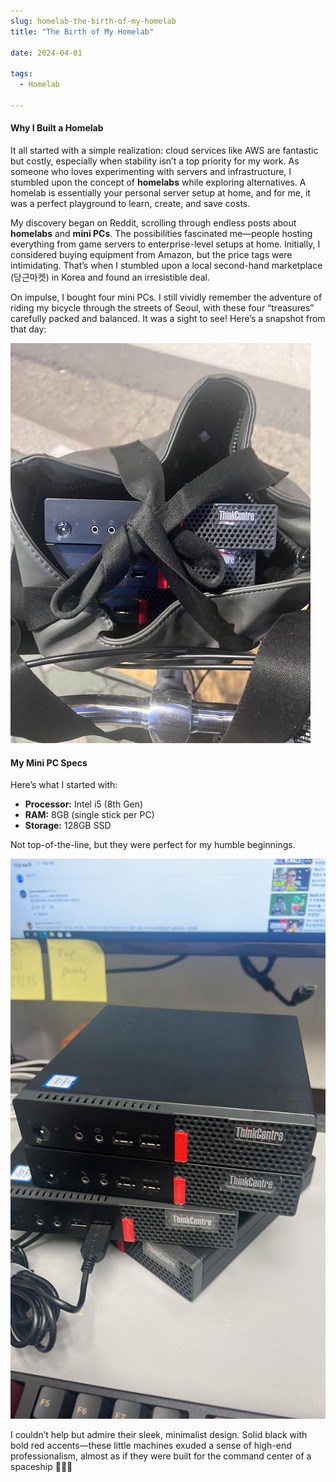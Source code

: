 ```yaml
--- 
slug: homelab-the-birth-of-my-homelab
title: "The Birth of My Homelab"

date: 2024-04-01

tags: 
  - Homelab

--- 
```




#### Why I Built a Homelab

It all started with a simple realization: cloud services like AWS are fantastic but costly, especially when stability isn’t a top priority for my work. As someone who loves experimenting with servers and infrastructure, I stumbled upon the concept of **homelabs** while exploring alternatives. A homelab is essentially your personal server setup at home, and for me, it was a perfect playground to learn, create, and save costs.

My discovery began on Reddit, scrolling through endless posts about **homelabs** and **mini PCs**. The possibilities fascinated me—people hosting everything from game servers to enterprise-level setups at home. Initially, I considered buying equipment from Amazon, but the price tags were intimidating. That’s when I stumbled upon a local second-hand marketplace (당근마켓) in Korea and found an irresistible deal.

On impulse, I bought four mini PCs. I still vividly remember the adventure of riding my bicycle through the streets of Seoul, with these four “treasures” carefully packed and balanced. It was a sight to see! Here’s a snapshot from that day:

![Photo of my mini PCs during my bike ride home](image_1.png)

#### My Mini PC Specs

Here’s what I started with:

- **Processor:** Intel i5 (8th Gen)
- **RAM:** 8GB (single stick per PC)
- **Storage:** 128GB SSD

Not top-of-the-line, but they were perfect for my humble beginnings.


![When I first got my hands on these four Lenovo ThinkCentre mini PCs](image_2.png)

 I couldn’t help but admire their sleek, minimalist design. Solid black with bold red accents—these little machines exuded a sense of high-end professionalism, almost as if they were built for the command center of a spaceship 🚀🖤🔴